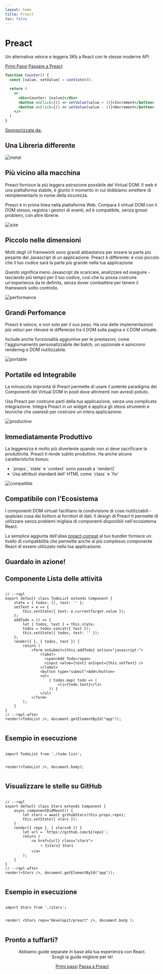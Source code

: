 ```yaml
---
layout: home
title: Preact
toc: false
---
```



<jumbotron>
    <h1>
        <logo height="1.5em" title="Preact" text inverted>Preact</logo>
    </h1>
    <p class="tagline">Un alternativa veloce e leggera 3Kb a React con le stesse moderne API</p>
    <p class="intro-buttons">
        <a href="/guide/v10/getting-started" class="btn primary">Primi Passi</a>
        <a href="/guide/v10/switching-to-preact" class="btn secondary">Passare a Preact</a>
    </p>
</jumbotron>

```jsx
function Counter() {
  const [value, setValue] = useState(0);

  return (
    <>
      <div>Counter: {value}</div>
      <button onClick={() => setValue(value + 1)}>Increment</button>
      <button onClick={() => setValue(value - 1)}>Decrement</button>
    </>
  )
}
```

<div class="sponsors">
  <p><a href="https://opencollective.com/preact">Sponsorizzata da:</a></p>
  <sponsors></sponsors>
</div>

<section class="home-top">
    <h1>Una Libreria differente</h1>
</section>


<section class="home-section">
  <img src="/assets/home/metal.svg" alt="metal">

  <div>
    <h2>Più vicino alla macchina</h2>
    <p>
        Preact fornisce la più leggera astrazione possibile del Virtual DOM.
        Il web è una piattaforma stabile, è giunto il momento in cui dobbiamo smettere di reimplementarlo in nome della sicurezza.
    </p>
    <p>
       Preact è in prima linea nella piattaforma Web. Compara il virtual DOM con il DOM stesso,
       registra i gestori di eventi, ed è compatibile, senza grossi problemi, con altre librerie.
    </p>
  </div>
</section>


<section class="home-section">
  <img src="/assets/home/size.svg" alt="size">

  <div>
    <h2>Piccolo nelle dimensioni</h2>
    <p>
        Molti degli UI framework sono grandi abbastanza per essere la parte più pesante del Javascript di un applicazione.
        Preact è differente: è così piccolo che il tuo codice sarà la parte più grande nella tua applicazione
    </p>
    <p>
        Questo significa meno Javascript da scaricare, analizzare ed eseguire - lasciando più tempo per il tuo codice,
        così che tu possa costruire un'esperienza da te definita, senza dover combattere per tenere il framework sotto controllo.
    </p>
  </div>
</section>


<section class="home-section">
  <img src="/assets/home/performance.svg" alt="performance">

  <div>
    <h2>Grandi Perfomance</h2>
    <p>
        Preact è veloce, e non solo per il suo peso. Ha una delle implementazioni più veloci per rilevare le differenze tra il DOM sulla pagina e il DOM virtuale.
    </p>
    <p>
        Include anche funzionalità aggiuntive per le prestazoni, come l'aggiornamento personalizzabile dei batch, un opzionale e asincrono rendering e DOM riutilizzabile.
    </p>
  </div>
</section>


<section class="home-section">
  <img src="/assets/home/portable.svg" alt="portable">

  <div>
    <h2>Portatile ed Integrabile</h2>
    <p>
        La minuscola impronta di Preact permette di usare il potente paradigma dei Componenti del Virtual DOM in posti dove altrimenti non avresti potuto.
    </p>
    <p>
        Usa Preact per costruire parti della tua applicazione, senza una complicata integrazione. Integra Preact in un widget e applica gli stessi strumenti e tecniche che useresti per costruire un intera applicazione.
    </p>
  </div>
</section>


<section class="home-section">
  <img src="/assets/home/productive.svg" alt="productive">

  <div>
    <h2>Immediatamente Produttivo</h2>
    <p>
        La leggerezza è molto più divertente quando non si deve sacrificare la produttività. Preact ti rende subito
        produttivo. Ha anche alcune caratteristiche bonus:
    </p>
    <ul>
        <li>`props`, `state` e `context` sono passati a `render()`</li>
        <li>Usa attributi standard dell' HTML come `class` e `for`</li>
    </ul>
  </div>
</section>


<section class="home-section">
  <img src="/assets/home/compatible.svg" alt="compatible">

  <div>
    <h2>Compatibile con l'Ecosistema</h2>
    <p>
        I componenti DOM virtuali facilitano la condivisione di cose riutilizzabili - qualsiasi cosa dai bottoni ai fornitori di dati.
        Il design di Preact ti permette di utilizzare senza problemi migliaia di componenti disponibili nell'ecosistema React.
    </p>
    <p>
        La semplice aggiunta dell'alias <a href="/guide/v10/switching-to-preact#how-to-alias-preact-compat">preact-compat</a> al tuo bundler fornisce un livello di compatibilità che permette anche al più complesso componente React di essere utilizzato nella tua applicaizone.
    </p>
  </div>
</section>


<section class="home-top">
    <h1>Guardalo in azione!</h1>
</section>


<section class="home-split">
    <div>
        <h2>Componente Lista delle attività</h2>
        <pre><code class="lang-jsx">
// --repl
export default class TodoList extends Component {
    state = { todos: [], text: '' };
    setText = e =&gt; {
        this.setState({ text: e.currentTarget.value });
    };
    addTodo = () =&gt; {
        let { todos, text } = this.state;
        todos = todos.concat({ text });
        this.setState({ todos, text: '' });
    };
    render({ }, { todos, text }) {
        return (
            &lt;form onSubmit={this.addTodo} action="javascript:"&gt;
                &lt;label&gt;
                  &lt;span&gt;Add Todo&lt;/span&gt;
                  &lt;input value={text} onInput={this.setText} /&gt;
                &lt;/label&gt;
                &lt;button type="submit"&gt;Add&lt;/button&gt;
                &lt;ul&gt;
                    { todos.map( todo =&gt; (
                        &lt;li&gt;{todo.text}&lt;/li&gt;
                    )) }
                &lt;/ul&gt;
            &lt;/form&gt;
        );
    }
}
// --repl-after
render(&lt;TodoList /&gt;, document.getElementById("app"));
        </code></pre>
    </div>
    <div>
        <h2>Esempio in esecuzione</h2>
        <pre repl="false"><code class="lang-jsx">
import TodoList from './todo-list';

render(&lt;TodoList /&gt;, document.body);
        </code></pre>
        <div class="home-demo">
            <todo-list></todo-list>
        </div>
    </div>
</section>


<section class="home-split">
    <div>
        <h2>Visualizzare le stelle su GitHub</h2>
        <pre><code class="lang-jsx">
// --repl
export default class Stars extends Component {
    async componentDidMount() {
        let stars = await githubStars(this.props.repo);
        this.setState({ stars });
    }
    render({ repo }, { stars=0 }) {
        let url = `https://github.com/${repo}`;
        return (
            &lt;a href={url} class="stars"&gt;
                ⭐️ {stars} Stars
            &lt;/a&gt;
        );
    }
}
// --repl-after
render(&lt;Stars /&gt;, document.getElementById("app"));
        </code></pre>
    </div>
    <div>
        <h2>Esempio in esecuzione</h2>
        <pre repl="false"><code class="lang-jsx">
import Stars from './stars';

render(
    &lt;Stars repo="developit/preact" /&gt;,
    document.body
);
        </code></pre>
        <div class="home-demo">
            <github-stars simple user="developit" repo="preact"></github-stars>
        </div>
    </div>
</section>


<section class="home-top">
    <h1>Pronto a tuffarti?</h1>
</section>


<section style="text-align:center;">
    <p>
        Abbiamo guide separate in base alla tua esperienza con React.
        <br>
        Scegli la guida migliore per te!
    </p>
    <p>
        <a href="/guide/v10/getting-started" class="btn primary">Primi passi</a>
        <a href="/guide/v10/switching-to-preact" class="btn secondary">Passa a Preact</a>
    </p>
</section>
